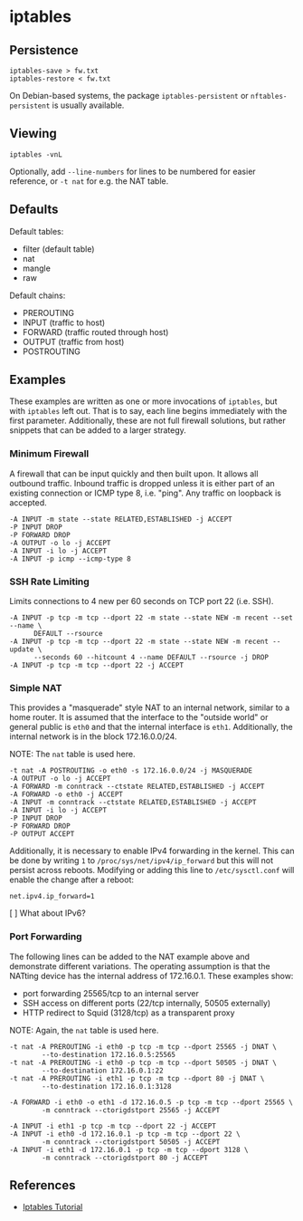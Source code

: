 # iptables #
## Persistence ##
```
iptables-save > fw.txt
iptables-restore < fw.txt
```

On Debian-based systems, the package `iptables-persistent` or
`nftables-persistent` is usually available.

## Viewing ##
```
iptables -vnL
```

Optionally, add `--line-numbers` for lines to be numbered for easier reference,
or `-t nat` for e.g. the NAT table.

## Defaults ##
Default tables:

* filter (default table)
* nat
* mangle
* raw

Default chains:

* PREROUTING
* INPUT (traffic to host)
* FORWARD (traffic routed through host)
* OUTPUT (traffic from host)
* POSTROUTING

## Examples ##
These examples are written as one or more invocations of `iptables`, but with
`iptables` left out.  That is to say, each line begins immediately with the
first parameter.  Additionally, these are not full firewall solutions, but
rather snippets that can be added to a larger strategy.

### Minimum Firewall ###
A firewall that can be input quickly and then built upon.  It allows all
outbound traffic.  Inbound traffic is dropped unless it is either part of an
existing connection or ICMP type 8, i.e. "ping".  Any traffic on loopback is
accepted.
```
-A INPUT -m state --state RELATED,ESTABLISHED -j ACCEPT
-P INPUT DROP
-P FORWARD DROP
-A OUTPUT -o lo -j ACCEPT
-A INPUT -i lo -j ACCEPT
-A INPUT -p icmp --icmp-type 8
```

### SSH Rate Limiting ###
Limits connections to 4 new per 60 seconds on TCP port 22 (i.e. SSH).

```
-A INPUT -p tcp -m tcp --dport 22 -m state --state NEW -m recent --set --name \
      DEFAULT --rsource
-A INPUT -p tcp -m tcp --dport 22 -m state --state NEW -m recent --update \
      --seconds 60 --hitcount 4 --name DEFAULT --rsource -j DROP
-A INPUT -p tcp -m tcp --dport 22 -j ACCEPT
```

### Simple NAT ###
This provides a "masquerade" style NAT to an internal network, similar to a home
router.  It is assumed that the interface to the "outside world" or general
public is `eth0` and that the internal interface is `eth1`.  Additionally, the
internal network is in the block 172.16.0.0/24.

NOTE:  The `nat` table is used here.

```
-t nat -A POSTROUTING -o eth0 -s 172.16.0.0/24 -j MASQUERADE
-A OUTPUT -o lo -j ACCEPT
-A FORWARD -m conntrack --ctstate RELATED,ESTABLISHED -j ACCEPT
-A FORWARD -o eth0 -j ACCEPT
-A INPUT -m conntrack --ctstate RELATED,ESTABLISHED -j ACCEPT
-A INPUT -i lo -j ACCEPT
-P INPUT DROP
-P FORWARD DROP
-P OUTPUT ACCEPT
```

Additionally, it is necessary to enable IPv4 forwarding in the kernel.  This can
be done by writing `1` to `/proc/sys/net/ipv4/ip_forward` but this will not
persist across reboots.  Modifying or adding this line to `/etc/sysctl.conf`
will enable the change after a reboot:
```
net.ipv4.ip_forward=1
```

[ ] What about IPv6?

### Port Forwarding ###
The following lines can be added to the NAT example above and demonstrate
different variations.  The operating assumption is that the NATting device has
the internal address of 172.16.0.1.  These examples show:

* port forwarding 25565/tcp to an internal server
* SSH access on different ports (22/tcp internally, 50505 externally)
* HTTP redirect to Squid (3128/tcp) as a transparent proxy

NOTE:  Again, the `nat` table is used here.

```
-t nat -A PREROUTING -i eth0 -p tcp -m tcp --dport 25565 -j DNAT \
        --to-destination 172.16.0.5:25565
-t nat -A PREROUTING -i eth0 -p tcp -m tcp --dport 50505 -j DNAT \
        --to-destination 172.16.0.1:22
-t nat -A PREROUTING -i eth1 -p tcp -m tcp --dport 80 -j DNAT \
        --to-destination 172.16.0.1:3128

-A FORWARD -i eth0 -o eth1 -d 172.16.0.5 -p tcp -m tcp --dport 25565 \
        -m conntrack --ctorigdstport 25565 -j ACCEPT

-A INPUT -i eth1 -p tcp -m tcp --dport 22 -j ACCEPT
-A INPUT -i eth0 -d 172.16.0.1 -p tcp -m tcp --dport 22 \
        -m conntrack --ctorigdstport 50505 -j ACCEPT
-A INPUT -i eth1 -d 172.16.0.1 -p tcp -m tcp --dport 3128 \
        -m conntrack --ctorigdstport 80 -j ACCEPT
```

## References ##
* [Iptables Tutorial](https://www.frozentux.net/iptables-tutorial/iptables-tutorial.html)

